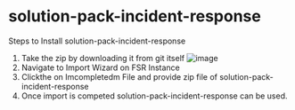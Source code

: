 # solution-pack-incident-response

Steps to Install solution-pack-incident-response
1. Take the zip by downloading it from git itself
![image](https://user-images.githubusercontent.com/46986647/141118994-303d391e-cc54-4eab-83d0-53fb75d80a78.png)
2. Navigate to Import Wizard on FSR Instance
3. Clickthe  on Imcompletedm File and provide zip file of solution-pack-incident-response
4. Once import is competed solution-pack-incident-response can be used.
